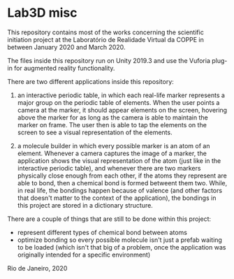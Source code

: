 # Lab3D misc

This repository contains most of the works concerning the scientific initiation project at the Laboratório de Realidade Virtual da COPPE in between January 2020 and March 2020.

The files inside this repository run on Unity 2019.3 and use the Vuforia plug-in for augmented reality functionality.

There are two different applications inside this repository:

1. an interactive periodic table, in which each real-life marker represents a major group on the periodic table of elements. When the user points a camera at the marker, it should appear elements on the screen, hovering above the marker for as long as the camera is able to maintain the marker on frame. The user then is able to tap the elements on the screen to see a visual representation of the elements.

2. a molecule builder in which every possible marker is an atom of an element. Whenever a camera captures the image of a marker, the application shows the visual representation of the atom (just like in the interactive periodic table), and whenever there are two markers physically close enough from each other, if the atoms they represent are able to bond, then a chemical bond is formed betweent them two. While, in real life, the bondings happen because of valence (and other factors that doesn't matter to the context of the application), the bondings in this project are stored in a dictionary structure.

There are a couple of things that are still to be done within this project:
 - represent different types of chemical bond between atoms
 - optimize bonding so every possible molecule isn't just a prefab waiting to be loaded (which isn't that big of a problem, once the application was originally intended for a specific environment)
 
 Rio de Janeiro, 2020
